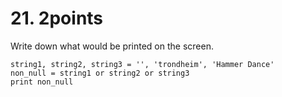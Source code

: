 # 21. 2points
Write down what would be printed on the screen.

```
string1, string2, string3 = '', 'trondheim', 'Hammer Dance'
non_null = string1 or string2 or string3
print non_null
```